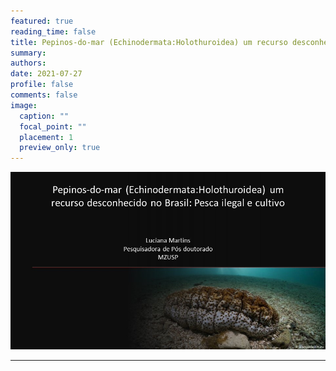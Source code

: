 ```yaml
---
featured: true
reading_time: false
title: Pepinos-do-mar (Echinodermata:Holothuroidea) um recurso desconhecido no Brasil. Pesca ilegal e cultivo
summary:  
authors:
date: 2021-07-27
profile: false
comments: false
image:
  caption: ""
  focal_point: ""
  placement: 1
  preview_only: true
---
```

![talks](https://github.com/lrmartins/lrmartins/blob/master/content/post/Fisheries/featured.jpg?raw=true "talks")

---

